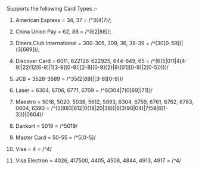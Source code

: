 Supports the following Card Types :- 
1. American Express = 34, 37 = /^3(4|7)/;

2. China Union Pay = 62, 88 = /^(62|88)/;

3. Diners Club International = 300-305, 309, 36, 38-39 =  /^(30[0-59])|(3[689])/;

4. Discover Card = 6011, 622126-622925, 644-649, 65 = /^(6(5|011|4[4-9]|22(12[6-9]|1[3-9][0-9]|[2-8][0-9]{2}|9([01][0-9]|2[0-5]))))/

5. JCB = 3528-3589 = /^35(2[89]|[3-8][0-9])/

6. Laser = 6304, 6706, 6771, 6709 = /^6(304|7(0[69]|71))/

7. Maestro = 5018, 5020, 5038, 5612, 5893, 6304, 6759, 6761, 6762, 6763, 0604, 6390 = /^(5(893|612|0(18|20|38))|6(3(90|04)|7(59|6[1-3]))|0604)/

8. Dankort = 5019 = /^5019/

9. Master Card = 50-55 = /^5[0-5]/

10. Visa = 4 = /^4/

11. Visa Electron = 4026, 417500, 4405, 4508, 4844, 4913, 4917 = /^4/
